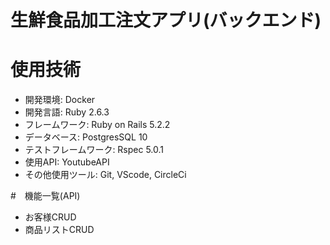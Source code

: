 
# 生鮮食品加工注文アプリ(バックエンド)
# 使用技術
  * 開発環境: Docker
  * 開発言語: Ruby 2.6.3
  * フレームワーク: Ruby on Rails 5.2.2
  * データベース: PostgresSQL 10
  * テストフレームワーク: Rspec 5.0.1
  * 使用API: YoutubeAPI
  * その他使用ツール: Git, VScode, CircleCi

#　機能一覧(API)
  * お客様CRUD
  * 商品リストCRUD
